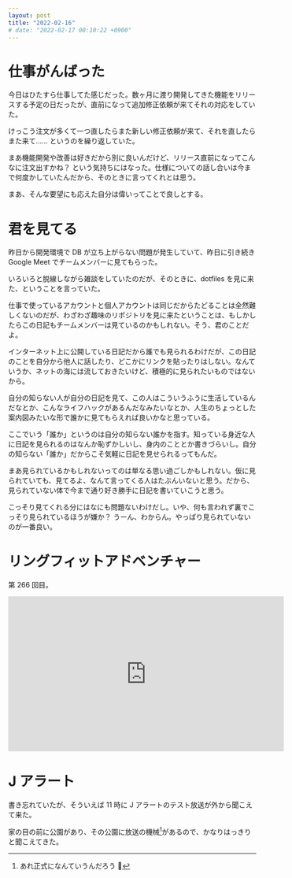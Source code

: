 ```yaml
---
layout: post
title: "2022-02-16"
# date: "2022-02-17 00:10:22 +0900"
---
```


# 仕事がんばった
今日はひたすら仕事してた感じだった。数ヶ月に渡り開発してきた機能をリリースする予定の日だったが、直前になって追加修正依頼が来てそれの対応をしていた。

けっこう注文が多くて一つ直したらまた新しい修正依頼が来て、それを直したらまた来て...... というのを繰り返していた。

まあ機能開発や改善は好きだから別に良いんだけど、リリース直前になってこんなに注文出すかね？ という気持ちにはなった。仕様についての話し合いは今まで何度かしていたんだから、そのときに言ってくれとは思う。

まあ、そんな要望にも応えた自分は偉いってことで良しとする。





# 君を見てる
昨日から開発環境で DB が立ち上がらない問題が発生していて、昨日に引き続き Google Meet でチームメンバーに見てもらった。

いろいろと脱線しながら雑談をしていたのだが、そのときに、dotfiles を見に来た、ということを言っていた。

仕事で使っているアカウントと個人アカウントは同じだからたどることは全然難しくないのだが、わざわざ趣味のリポジトリを見に来たということは、もしかしたらこの日記もチームメンバーは見ているのかもしれない。そう、君のことだよ。

インターネット上に公開している日記だから誰でも見られるわけだが、この日記のことを自分から他人に話したり、どこかにリンクを貼ったりはしない。なんていうか、ネットの海には流しておきたいけど、積極的に見られたいものではないから。

自分の知らない人が自分の日記を見て、この人はこういうふうに生活しているんだなとか、こんなライフハックがあるんだなみたいなとか、人生のちょっとした案内図みたいな形で誰かに見てもらえれば良いかなと思っている。

ここでいう「誰か」というのは自分の知らない誰かを指す。知っている身近な人に日記を見られるのはなんか恥ずかしいし、身内のこととか書きづらいし。自分の知らない「誰か」だからこそ気軽に日記を見せられるってもんだ。

まあ見られているかもしれないってのは単なる思い過ごしかもしれない。仮に見られていても、見てるよ、なんて言ってくる人はたぶんいないと思う。だから、見られていない体で今まで通り好き勝手に日記を書いていこうと思う。

こっそり見てくれる分にはなにも問題ないわけだし。いや、何も言われず裏でこっそり見られているほうが嫌か？ うーん、わからん。やっぱり見られていないのが一番良い。





# リングフィットアドベンチャー
第 266 回目。

<iframe width="560" height="315" src="https://www.youtube.com/embed/eUHkZ-JYaDM" title="YouTube video player" frameborder="0" allow="accelerometer; autoplay; clipboard-write; encrypted-media; gyroscope; picture-in-picture" allowfullscreen></iframe>





# J アラート
書き忘れていたが、そういえば 11 時に J アラートのテスト放送が外から聞こえて来た。

家の目の前に公園があり、その公園に放送の機械[^1]があるので、かなりはっきりと聞こえてきた。

[^1]: あれ正式になんていうんだろう 🤔








